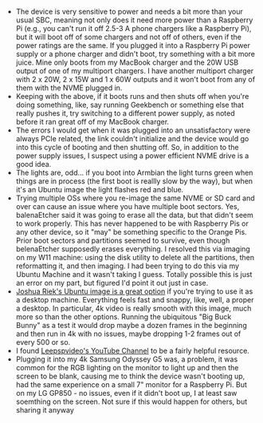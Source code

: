 * The device is very sensitive to power and needs a bit more than your usual SBC, meaning not only does it need more power than a Raspberry Pi (e.g., you can't run it off 2.5-3 A phone chargers like a Raspberry Pi), but it will boot off of some chargers and not off of others, even if the power ratings are the same. If you plugged it into a Raspberry Pi power supply or a phone charger and didn't boot, try something with a bit more juice. Mine only boots from my MacBook charger and the 20W USB output of one of my multiport chargers. I have another multiport charger with 2 x 20W, 2 x 15W and 1 x 60W outputs and it won't boot from any of them with the NVME plugged in. 
* Keeping with the above, if it boots runs and then shuts off when you're doing something, like, say running Geekbench or something else that really pushes it, try switching to a different power supply, as noted before it ran great off of my MacBook charger. 
* The errors I would get when it was plugged into an unsatisfactory were always PCIe related, the link couldn't initialize and the device would go into this cycle of booting and then shutting off. So, in addition to the power supply issues, I suspect using a power efficient NVME drive is a good idea. 
* The lights are, odd... if you boot into Armbian the light turns green when things are in process (the first boot is reallly slow by the way), but when it's an Ubuntu image the light flashes red and blue. 
* Trying multiple OSs where you re-image the same NVME or SD card and over can cause an issue where you have multiple boot sectors. Yes, balenaEtcher said it was going to erase all the data, but that didn't seem to work properly. This has never happened to be with Raspberry Pis or any other device, so it "may" be something specific to the Orange Pis. Prior boot sectors and partitions seemed to survive, even though belenaEtcher supposedly erases everything. I resolved this via imaging on my W11 machine: using the disk utility to delete all the partitions, then reformatting it, and then imaging. I had been trying to do this via my Ubuntu Machine and it wasn't taking I guess. Totally possible this is just an error on my part, but figured I'd point it out just in case. 
* [Joshua Riek's Ubuntu image is a great option](https://github.com/Joshua-Riek/ubuntu-rockchip) if you're trying to use it as a desktop machine. Everything feels fast and snappy, like, well, a proper a desktop. In particular, 4k video is really smooth with this image, much more so than the other options. Running the ubiquitous "Big Buck Bunny" as a test it would drop maybe a dozen frames in the beginning and then run in 4k with no issues, maybe dropping 1-2 frames out of every 500 or so. 
* I found [Leepspvideo's YouTube Channel](https://www.youtube.com/watch?v=nYruT0q2yLo&t=332s) to be a fairly helpful resource. 
* Plugging it into my 4k Samsung Odyssey G5 was, a problem, it was common for the RGB lighting on the monitor to light up and then the screen to be blank, causing me to think the device wasn't booting up, had the same experience on a small 7" monitor for a Raspberry Pi. But on my LG GP850 - no issues, even if it didn't boot up, I at least saw soemthing on the screen. Not sure if this would happen for others, but sharing it anyway 